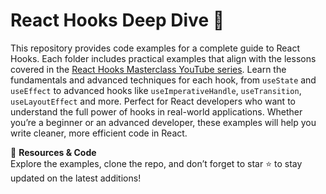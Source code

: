 # React Hooks Deep Dive 🚀

This repository provides code examples for a complete guide to React Hooks. Each folder includes practical examples that align with the lessons covered in the [React Hooks Masterclass YouTube series](your-youtube-link). Learn the fundamentals and advanced techniques for each hook, from `useState` and `useEffect` to advanced hooks like `useImperativeHandle`, `useTransition`, `useLayoutEffect` and more. Perfect for React developers who want to understand the full power of hooks in real-world applications. Whether you’re a beginner or an advanced developer, these examples will help you write cleaner, more efficient code in React. 

🔗 **Resources & Code**  
Explore the examples, clone the repo, and don’t forget to star ⭐ to stay updated on the latest additions!
